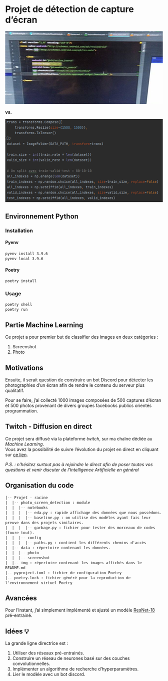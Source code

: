 # Projet de détection de capture d’écran

![photo](/img/example_photo.jpg) 

**vs.** 

![screenshot](/img/example_screenshot.png)

## Environnement Python

### Installation

#### Pyenv
```shell
pyenv install 3.9.6
pyenv local 3.9.6
```

#### Poetry
```shell
poetry install
```

### Usage
```shell
poetry shell
poetry run
```

## Partie Machine Learning
Ce projet a pour premier but de classifier des images en deux catégories : 
1. Screenshot
2. Photo

## Motivations
Ensuite, il serait question de construire un bot Discord pour détecter
les photographies d’un écran afin de rendre le contenu du serveur plus qualitatif.

Pour se faire, j’ai collecté 1000 images composées de 500 captures d’écran et 500 photos provenant
de divers groupes facebooks publics orientés programmation.

## Twitch - Diffusion en direct
Ce projet sera diffusé via la plateforme *twitch*, sur ma chaîne dédiée au *Machine Learning*.  
Vous avez la possibilité de suivre l’évolution du projet en direct en cliquant sur [ce lien](https://www.twitch.tv/lobiten).

*P.S. : n’hésitez surtout pas à rejoindre le direct afin de poser toutes vos questions et venir discuter
de l’Intelligence Artificielle en général*

## Organisation du code
```
|-- Projet - racine
|  |-- photo_screen_detection : module 
|  |  |-- notebooks
|  |  |  |-- eda.py : rapide affichage des données que nous possédons.
|  |  |  |-- baseline.py : on utilise des modèles ayant fais leur preuve dans des projets similaires.
|  |  |  |-- garbage.py : fichier pour tester des morceaux de codes (foure tout).
|  |  |-- config
|  |  |  |-- paths.py : contient les différents chemins d'accès
|  |-- data : répertoire contenant les données.
|  |  |-- photo
|  |  |-- screenshot
|  |-- img : répertoire contenant les images affichés dans le README.md
|-- pyproject.toml : fichier de configuration Poetry
|-- poetry.lock : fichier généré pour la reproduction de l'environnement virtuel Poetry
```

## Avancées
Pour l’instant, j’ai simplement implémenté et ajusté un modèle [ResNet-18](https://arxiv.org/abs/1512.03385) pré-entrainé.

## Idées :bulb:
La grande ligne directrice est :
1. Utiliser des réseaux pré-entrainés.
2. Construire un réseau de neurones basé sur des couches convolutionnelles.
3. Implémenter un algorithme de recherche d’hyperparamètres.
4. Lier le modèle avec un bot discord.
